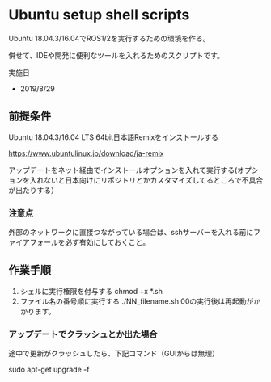 # Ubuntu setup shell scripts
Ubuntu 18.04.3/16.04でROS1/2を実行するための環境を作る。

併せて、IDEや開発に便利なツールを入れるためのスクリプトです。

実施日
- 2019/8/29

## 前提条件
Ubuntu 18.04.3/16.04 LTS 64bit日本語Remixをインストールする

https://www.ubuntulinux.jp/download/ja-remix

アップデートをネット経由でインストールオプションを入れて実行する(オプションを入れないと日本向けにリポジトリとかカスタマイズしてるところで不具合が出たりする）

### 注意点
外部のネットワークに直接つながっている場合は、sshサーバーを入れる前にファイアフォールを必ず有効にしておくこと。

## 作業手順
1. シェルに実行権限を付与する
chmod +x *.sh
2. ファイル名の番号順に実行する
./NN_filename.sh
00の実行後は再起動がかかります。

### アップデートでクラッシュとか出た場合
途中で更新がクラッシュしたら、下記コマンド（GUIからは無理）

sudo apt-get upgrade -f


